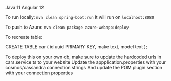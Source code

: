 Java 11
Angular 12

To run locally: `mvn clean spring-boot:run`
It will run on `localhost:8080`

To push to Azure:  `mvn clean package azure-webapp:deploy`



To recreate table:

CREATE TABLE car (
    id uuid PRIMARY KEY,
    make text,
    model text
); 

To deploy this on your own db, make sure to update the hardcoded urls in cars.service.ts to your website
Update the appplication.properties with your cosmos/cassandra connection strings
And update the POM plugin section with your connection properties 
